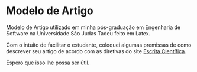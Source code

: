 Modelo de Artigo
==================

Modelo de Artigo utilizado em minha pós-graduação em Engenharia de Software na Universidade São Judas Tadeu feito em Latex.

Com o intuito de facilitar o estudante, coloquei algumas premissas de como descrever seu artigo de acordo com as diretivas do site [Escrita Científica](http://escritacientifica.com/).

Espero que isso lhe possa ser útil.

